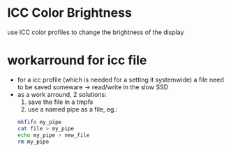 # ICC Color Brightness
use ICC color profiles to change the brightness of the display

# workarround for icc file
- for a icc profile (which is needed for a setting it systemwide) a file need to be saved someware -> read/write in the slow SSD 
- as a work arround, 2 solutions:
    1. save the file in a tmpfs
    2. use a named pipe as a file, eg.:
    ```bash
    mkfifo my_pipe
    cat file > my_pipe
    echo my_pipe > new_file
    rm my_pipe
    ```
